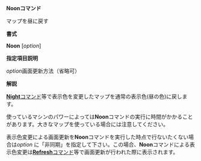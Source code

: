 **Noonコマンド**

マップを昼に戻す

**書式**

**Noon** [*option*]

**指定項目説明**

*option*画面更新方法（省略可）

**解説**

[**Night**コマンド](Nightコマンド)等で表示色を変更したマップを通常の表示色(昼の色)に戻します。

使っているマシンのパワーによっては**Noon**コマンドの実行に時間がかかることがあります。大きなマップを使っている場合には注意してください。

表示色変更による画面更新を**Noon**コマンドを実行した時点で行ないたくない場合は*option* に「非同期」を指定して下さい。この場合、**Noon**コマンドによる表示色変更は[**Refresh**コマンド](Refreshコマンド)等で画面更新が行われた際に表示されます。

